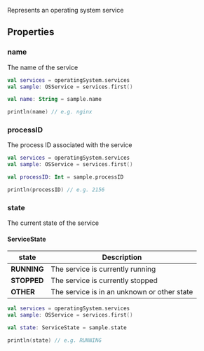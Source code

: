 Represents an operating system service

## Properties

### name

The name of the service

```kotlin
val services = operatingSystem.services
val sample: OSService = services.first()

val name: String = sample.name

println(name) // e.g. nginx
```

### processID

The process ID associated with the service

```kotlin
val services = operatingSystem.services
val sample: OSService = services.first()

val processID: Int = sample.processID

println(processID) // e.g. 2156
```

### state

The current state of the service

#### ServiceState

| **state**   | **Description**                             |
|-------------|---------------------------------------------|
| **RUNNING** | The service is currently running            |
| **STOPPED** | The service is currently stopped            |
| **OTHER**   | The service is in an unknown or other state |

```kotlin
val services = operatingSystem.services
val sample: OSService = services.first()

val state: ServiceState = sample.state

println(state) // e.g. RUNNING
```